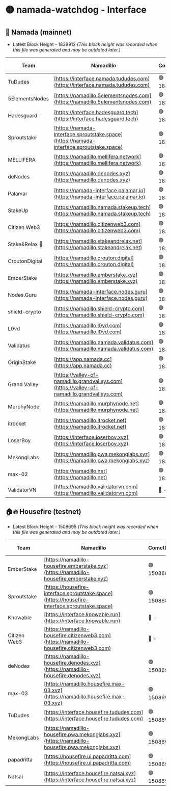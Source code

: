 # 🟡 namada-watchdog - Interface

## 🚀 Namada (mainnet)
- Latest Block Height - 1839912 *(This block height was recorded when this file was generated and may be outdated later.)*

| Team | Namadillo | CometBFT | Indexer | MASP Indexer |
|-|-|-|-|-|
| TuDudes | [https://interface.namada.tududes.com](https://interface.namada.tududes.com) | 🟢 1839883 | 🟢 1839883 | 🟢 1839883 |
| 5ElementsNodes | [https://namadillo.5elementsnodes.com](https://namadillo.5elementsnodes.com) | 🟢 1839883 | 🟢 1839883 | 🟢 1839883 |
| Hadesguard | [https://interface.hadesguard.tech](https://interface.hadesguard.tech) | 🟢 1839884 | 🟢 1839884 | 🟢 1839884 |
| Sproutstake | [https://namada-interface.sproutstake.space](https://namada-interface.sproutstake.space) | 🟢 1839885 | 🟢 1839885 | 🟢 1839885 |
| MELLIFERA | [https://namadillo.mellifera.network](https://namadillo.mellifera.network) | 🟢 1839886 | 🟢 1839886 | 🟢 1839886 |
| deNodes | [https://namadillo.denodes.xyz](https://namadillo.denodes.xyz) | 🟢 1839887 | 🟢 1839887 | 🟢 1839887 |
| Palamar | [https://namada-interface.palamar.io](https://namada-interface.palamar.io) | 🟢 1839888 | 🟢 1839888 | 🟢 1839888 |
| StakeUp | [https://namadillo.namada.stakeup.tech](https://namadillo.namada.stakeup.tech) | 🟢 1839889 | 🟢 1839889 | 🟢 1839889 |
| Citizen Web3 | [https://namadillo.citizenweb3.com](https://namadillo.citizenweb3.com) | 🟢 1839890 | 🔴 - | 🔴 - |
| Stake&Relax 🦥 | [https://namadillo.stakeandrelax.net](https://namadillo.stakeandrelax.net) | 🟢 1839894 | 🟢 1839894 | 🟢 1839895 |
| CroutonDigital | [https://namadillo.crouton.digital](https://namadillo.crouton.digital) | 🟢 1839895 | 🔴 1338918 | 🟢 1839895 |
| EmberStake | [https://namadillo.emberstake.xyz](https://namadillo.emberstake.xyz) | 🟢 1839896 | 🟢 1839896 | 🟢 1839896 |
| Nodes.Guru | [https://namada-interface.nodes.guru](https://namada-interface.nodes.guru) | 🟢 1839897 | 🟢 1839897 | 🟢 1839897 |
| shield-crypto | [https://namadillo.shield-crypto.com](https://namadillo.shield-crypto.com) | 🟢 1839898 | 🔴 1834867 | 🟢 1839897 |
| L0vd | [https://namadillo.l0vd.com](https://namadillo.l0vd.com) | 🟢 1839898 | 🟢 1839898 | 🟢 1839898 |
| Validatus | [https://namadillo.namada.validatus.com](https://namadillo.namada.validatus.com) | 🟢 1839899 | 🔴 - | 🔴 - |
| OriginStake | [https://app.namada.cc](https://app.namada.cc) | 🟢 1839908 | 🟢 1839908 | 🟢 1839908 |
| Grand Valley | [https://valley-of-namadillo.grandvalleys.com](https://valley-of-namadillo.grandvalleys.com) | 🟢 1839908 | 🟢 1839908 | 🟢 1839908 |
| MurphyNode | [https://namadillo.murphynode.net](https://namadillo.murphynode.net) | 🟢 1839909 | 🟢 1839909 | 🔴 - |
| itrocket | [https://namadillo.itrocket.net](https://namadillo.itrocket.net) | 🟢 1839910 | 🟢 1839910 | 🔴 1687505 |
| LoserBoy | [https://interface.loserboy.xyz](https://interface.loserboy.xyz) | 🟢 1839910 | 🟢 1839910 | 🔴 - |
| MekongLabs | [https://namadillo.pwa.mekonglabs.xyz](https://namadillo.pwa.mekonglabs.xyz) | 🟢 1839911 | 🟢 1839911 | 🟢 1839911 |
| max-02 | [https://namadillo.net](https://namadillo.net) | 🟢 1839912 | 🟢 1839912 | 🟢 1839912 |
| ValidatorVN | [https://namadillo.validatorvn.com](https://namadillo.validatorvn.com) | 🔴 - | 🔴 - | 🔴 - |

## 🏠🔥 Housefire (testnet)
- Latest Block Height - 1508695 *(This block height was recorded when this file was generated and may be outdated later.)*

| Team | Namadillo | CometBFT | Indexer | MASP Indexer |
|-|-|-|-|-|
| EmberStake | [https://namadillo-housefire.emberstake.xyz](https://namadillo-housefire.emberstake.xyz) | 🟢 1508686 | 🟢 1508686 | 🟢 1508685 |
| Sproutstake | [https://housefire-interface.sproutstake.space](https://housefire-interface.sproutstake.space) | 🟢 1508687 | 🟢 1508687 | 🟢 1508687 |
| Knowable | [https://interface.knowable.run](https://interface.knowable.run) | 🔴 - | 🔴 - | 🔴 - |
| Citizen Web3 | [https://namadillo-housefire.citizenweb3.com](https://namadillo-housefire.citizenweb3.com) | 🔴 - | 🔴 - | 🔴 - |
| deNodes | [https://namadillo-housefire.denodes.xyz](https://namadillo-housefire.denodes.xyz) | 🟢 1508691 | 🟢 1508691 | 🟢 1508691 |
| max-03 | [https://namadillo.housefire.max-03.xyz](https://namadillo.housefire.max-03.xyz) | 🟢 1508691 | 🔴 1505321 | 🟢 1508691 |
| TuDudes | [https://interface.housefire.tududes.com](https://interface.housefire.tududes.com) | 🟢 1508692 | 🟢 1508692 | 🟢 1508692 |
| MekongLabs | [https://namadillo-housefire.pwa.mekonglabs.xyz](https://namadillo-housefire.pwa.mekonglabs.xyz) | 🟢 1508692 | 🟢 1508692 | 🟢 1508693 |
| papadritta | [https://housefire.ui.papadritta.com](https://housefire.ui.papadritta.com) | 🟢 1508694 | 🟢 1508694 | 🟢 1508694 |
| Natsai | [https://interface.housefire.natsai.xyz](https://interface.housefire.natsai.xyz) | 🟢 1508695 | 🟢 1508695 | 🟢 1508695 |

